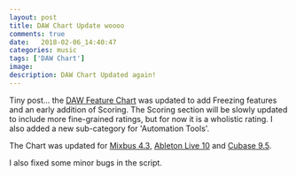 ```yaml
---
layout: post
title: DAW Chart Update woooo
comments: true
date:   2018-02-06_14:40:47 
categories: music
tags: ['DAW Chart']
image:
description: DAW Chart Updated again!
---
```


Tiny post... the [DAW Feature Chart](/DAW-Chart.html) was updated to add Freezing features and an early addition of Scoring. The Scoring section will be slowly updated to include more fine-grained ratings, but for now it is a wholistic rating. I also added a new sub-category for 'Automation Tools'.

The Chart was updated for [Mixbus 4.3](http://mixbus.harrisonconsoles.com/forum/thread-5507.html), [Ableton Live 10](https://www.ableton.com/en/live/) and [Cubase 9.5](https://www.steinberg.net/en/products/cubase/what_is_new_in_cubase_95.html).

I also fixed some minor bugs in the script.

